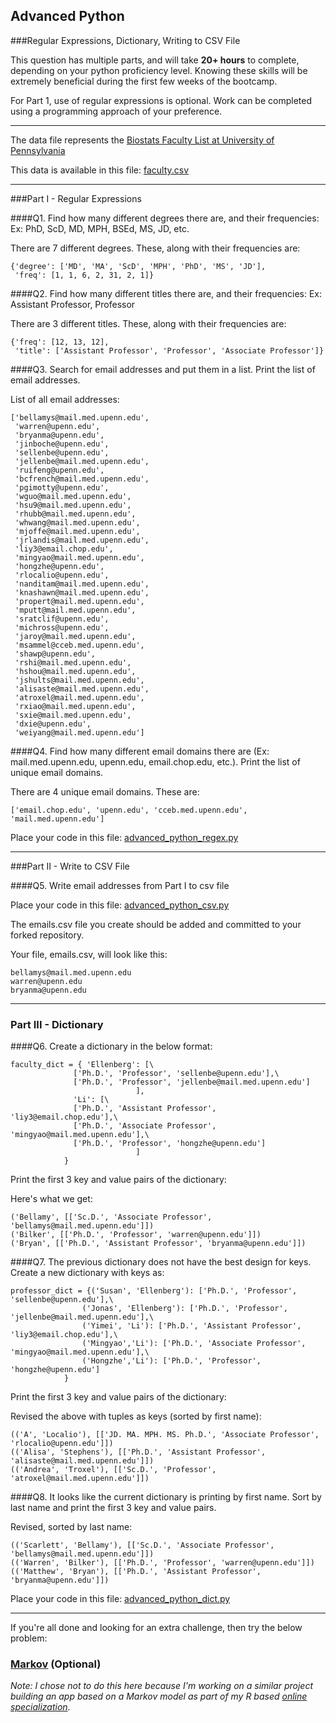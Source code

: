 ## Advanced Python    

###Regular Expressions, Dictionary, Writing to CSV File  

This question has multiple parts, and will take **20+ hours** to complete, depending on your python proficiency level.  Knowing these skills will be extremely beneficial during the first few weeks of the bootcamp.

For Part 1, use of regular expressions is optional.  Work can be completed using a programming approach of your preference. 

---

The data file represents the [Biostats Faculty List at University of Pennsylvania](http://www.med.upenn.edu/cceb/biostat/faculty.shtml)

This data is available in this file:  [faculty.csv](python/faculty.csv)

--- 

###Part I - Regular Expressions  


####Q1. Find how many different degrees there are, and their frequencies: Ex:  PhD, ScD, MD, MPH, BSEd, MS, JD, etc.

There are 7 different degrees. These, along with their frequencies are:  
```
{'degree': ['MD', 'MA', 'ScD', 'MPH', 'PhD', 'MS', 'JD'],
 'freq': [1, 1, 6, 2, 31, 2, 1]}
```  



####Q2. Find how many different titles there are, and their frequencies:  Ex:  Assistant Professor, Professor

There are 3 different titles. These, along with their frequencies are:  
```
{'freq': [12, 13, 12],
 'title': ['Assistant Professor', 'Professor', 'Associate Professor']}
```   



####Q3. Search for email addresses and put them in a list.  Print the list of email addresses.

List of all email addresses:  
```
['bellamys@mail.med.upenn.edu',
 'warren@upenn.edu',
 'bryanma@upenn.edu',
 'jinboche@upenn.edu',
 'sellenbe@upenn.edu',
 'jellenbe@mail.med.upenn.edu',
 'ruifeng@upenn.edu',
 'bcfrench@mail.med.upenn.edu',
 'pgimotty@upenn.edu',
 'wguo@mail.med.upenn.edu',
 'hsu9@mail.med.upenn.edu',
 'rhubb@mail.med.upenn.edu',
 'whwang@mail.med.upenn.edu',
 'mjoffe@mail.med.upenn.edu',
 'jrlandis@mail.med.upenn.edu',
 'liy3@email.chop.edu',
 'mingyao@mail.med.upenn.edu',
 'hongzhe@upenn.edu',
 'rlocalio@upenn.edu',
 'nanditam@mail.med.upenn.edu',
 'knashawn@mail.med.upenn.edu',
 'propert@mail.med.upenn.edu',
 'mputt@mail.med.upenn.edu',
 'sratclif@upenn.edu',
 'michross@upenn.edu',
 'jaroy@mail.med.upenn.edu',
 'msammel@cceb.med.upenn.edu',
 'shawp@upenn.edu',
 'rshi@mail.med.upenn.edu',
 'hshou@mail.med.upenn.edu',
 'jshults@mail.med.upenn.edu',
 'alisaste@mail.med.upenn.edu',
 'atroxel@mail.med.upenn.edu',
 'rxiao@mail.med.upenn.edu',
 'sxie@mail.med.upenn.edu',
 'dxie@upenn.edu',
 'weiyang@mail.med.upenn.edu']
```  




####Q4. Find how many different email domains there are (Ex:  mail.med.upenn.edu, upenn.edu, email.chop.edu, etc.).  Print the list of unique email domains.

There are 4 unique email domains. These are:  
```
['email.chop.edu', 'upenn.edu', 'cceb.med.upenn.edu', 'mail.med.upenn.edu']
```  
  


Place your code in this file: [advanced_python_regex.py](python/advanced_python_regex.py)

---

###Part II - Write to CSV File

####Q5.  Write email addresses from Part I to csv file

Place your code in this file: [advanced_python_csv.py](python/advanced_python_csv.py)

The emails.csv file you create should be added and committed to your forked repository.

Your file, emails.csv, will look like this:
```
bellamys@mail.med.upenn.edu
warren@upenn.edu
bryanma@upenn.edu
```

---

### Part III - Dictionary

####Q6.  Create a dictionary in the below format:
```
faculty_dict = { 'Ellenberg': [\
              ['Ph.D.', 'Professor', 'sellenbe@upenn.edu'],\
              ['Ph.D.', 'Professor', 'jellenbe@mail.med.upenn.edu']
                            ],
              'Li': [\
              ['Ph.D.', 'Assistant Professor', 'liy3@email.chop.edu'],\
              ['Ph.D.', 'Associate Professor', 'mingyao@mail.med.upenn.edu'],\
              ['Ph.D.', 'Professor', 'hongzhe@upenn.edu']
                            ]
            }
```
Print the first 3 key and value pairs of the dictionary:

Here's what we get:  
```
('Bellamy', [['Sc.D.', 'Associate Professor', 'bellamys@mail.med.upenn.edu']])
('Bilker', [['Ph.D.', 'Professor', 'warren@upenn.edu']])
('Bryan', [['Ph.D.', 'Assistant Professor', 'bryanma@upenn.edu']])
```  



####Q7.  The previous dictionary does not have the best design for keys.  Create a new dictionary with keys as:

```
professor_dict = {('Susan', 'Ellenberg'): ['Ph.D.', 'Professor', 'sellenbe@upenn.edu'],\
                ('Jonas', 'Ellenberg'): ['Ph.D.', 'Professor', 'jellenbe@mail.med.upenn.edu'],\
                ('Yimei', 'Li'): ['Ph.D.', 'Assistant Professor', 'liy3@email.chop.edu'],\
                ('Mingyao','Li'): ['Ph.D.', 'Associate Professor', 'mingyao@mail.med.upenn.edu'],\
                ('Hongzhe','Li'): ['Ph.D.', 'Professor', 'hongzhe@upenn.edu']
            }
```

Print the first 3 key and value pairs of the dictionary:

Revised the above with tuples as keys (sorted by first name):  
```
(('A', 'Localio'), [['JD. MA. MPH. MS. Ph.D.', 'Associate Professor', 'rlocalio@upenn.edu']])
(('Alisa', 'Stephens'), [['Ph.D.', 'Assistant Professor', 'alisaste@mail.med.upenn.edu']])
(('Andrea', 'Troxel'), [['Sc.D.', 'Professor', 'atroxel@mail.med.upenn.edu']])
```  




####Q8.  It looks like the current dictionary is printing by first name.  Sort by last name and print the first 3 key and value pairs.  

Revised, sorted by last name:  
```
(('Scarlett', 'Bellamy'), [['Sc.D.', 'Associate Professor', 'bellamys@mail.med.upenn.edu']])
(('Warren', 'Bilker'), [['Ph.D.', 'Professor', 'warren@upenn.edu']])
(('Matthew', 'Bryan'), [['Ph.D.', 'Assistant Professor', 'bryanma@upenn.edu']])
```  



Place your code in this file: [advanced_python_dict.py](python/advanced_python_dict.py)

--- 

If you're all done and looking for an extra challenge, then try the below problem:  

### [Markov](python/markov.py) (Optional) 

_Note: I chose not to do this here because I'm working on a similar project building an app based on a Markov model as part of my R based [online specialization](https://www.coursera.org/learn/data-science-project/)_.  

 

